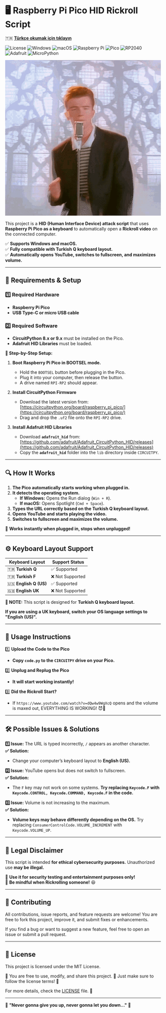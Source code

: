 # 🖥️ Raspberry Pi Pico HID Rickroll Script

🇹🇷 **[Türkçe okumak için tıklayın](README_TR.md)**  

![License](https://img.shields.io/github/license/cagatayuresin/Pico-Rickroll-HID) ![Windows](https://img.shields.io/badge/Windows-Supported-brightgreen?logo=windows) ![macOS](https://img.shields.io/badge/macOS-Supported-brightgreen?logo=apple) ![Raspberry Pi](https://img.shields.io/badge/Raspberry%20Pi-Supported-red?logo=raspberrypi&logoColor=white) ![Pico](https://img.shields.io/badge/Pico-RP2040-orange?logo=raspberrypi&logoColor=white) ![RP2040](https://img.shields.io/badge/RP2040-Microcontroller-blue?logo=raspberrypi&logoColor=white) ![Adafruit](https://img.shields.io/badge/Powered%20by-Adafruit-red?logo=adafruit&logoColor=white) ![MicroPython](https://img.shields.io/badge/MicroPython-Compatible-orange?logo=micropython&logoColor=white)

![Pico Rickroll in Action](rickroll-roll.gif)

This project is a **HID (Human Interface Device) attack script** that uses **Raspberry Pi Pico as a keyboard** to automatically open a **Rickroll video** on the connected computer.  

✅ **Supports Windows and macOS.**  
✅ **Fully compatible with Turkish Q keyboard layout.**  
✅ **Automatically opens YouTube, switches to fullscreen, and maximizes volume.**  

---

## 📌 Requirements & Setup  

### 1️⃣ Required Hardware  

- **Raspberry Pi Pico**  
- **USB Type-C or micro USB cable**  

### 2️⃣ Required Software  

- **CircuitPython 8.x or 9.x** must be installed on the Pico.  
- **Adafruit HID Libraries** must be loaded.  

**📌 Step-by-Step Setup:**  

1. **Boot Raspberry Pi Pico in BOOTSEL mode.**  
   - Hold the `BOOTSEL` button before plugging in the Pico.  
   - Plug it into your computer, then release the button.  
   - A drive named `RPI-RP2` should appear.  

2. **Install CircuitPython Firmware**  
   - Download the latest version from: [https://circuitpython.org/board/raspberry_pi_pico/](https://circuitpython.org/board/raspberry_pi_pico/)  
   - Drag and drop the `.uf2` file onto the `RPI-RP2` drive.  

3. **Install Adafruit HID Libraries**  
   - Download **`adafruit_hid`** from: [https://github.com/adafruit/Adafruit_CircuitPython_HID/releases](https://github.com/adafruit/Adafruit_CircuitPython_HID/releases)  
   - Copy the **`adafruit_hid`** folder into the `lib` directory inside `CIRCUITPY`.  

---

## 🔍 How It Works  

1. **The Pico automatically starts working when plugged in.**  
2. **It detects the operating system.**  
   - **If Windows:** Opens the Run dialog (`Win + R`).  
   - **If macOS:** Opens Spotlight (`Cmd + Space`).  
3. **Types the URL correctly based on the Turkish Q keyboard layout.**  
4. **Opens YouTube and starts playing the video.**  
5. **Switches to fullscreen and maximizes the volume.**  

📢 **Works instantly when plugged in, stops when unplugged!**  

---

## ⚙️ Keyboard Layout Support  

| **Keyboard Layout** | **Support Status** |
|-----------------|----------------|
| 🇹🇷 **Turkish Q** | ✅ Supported |
| 🇹🇷 **Turkish F** | ❌ Not Supported |
| 🇺🇸 **English Q (US)** | ✅ Supported |
| 🇬🇧 **English UK** | ❌ Not Supported |

**📢 NOTE:** This script is designed for **Turkish Q keyboard layout.**  

**If you are using a UK keyboard, switch your OS language settings to "English (US)".**  

---

## 🚀 Usage Instructions  

1️⃣ **Upload the Code to the Pico**  

- **Copy `code.py` to the `CIRCUITPY` drive on your Pico.**  

2️⃣ **Unplug and Replug the Pico**  

- **It will start working instantly!**  

3️⃣ **Did the Rickroll Start?**  

- If `https://www.youtube.com/watch?v=dQw4w9WgXcQ` opens and the volume is maxed out, EVERYTHING IS WORKING! 😈🎵  

---

## 🛠 Possible Issues & Solutions  

**1️⃣ Issue:** The URL is typed incorrectly, `/` appears as another character.  
**✅ Solution:**  

- Change your computer’s keyboard layout to **English (US).**  

**2️⃣ Issue:** YouTube opens but does not switch to fullscreen.  
**✅ Solution:**  

- The `F` key may not work on some systems. **Try replacing `Keycode.F` with `Keycode.CONTROL, Keycode.COMMAND, Keycode.F` in the code.**  

**3️⃣ Issue:** Volume is not increasing to the maximum.  
**✅ Solution:**  

- **Volume keys may behave differently depending on the OS.** Try replacing `ConsumerControlCode.VOLUME_INCREMENT` with `Keycode.VOLUME_UP`.  

---

## 📢 Legal Disclaimer  

This script is intended **for ethical cybersecurity purposes.** Unauthorized use **may be illegal.**  

🔹 **Use it for security testing and entertainment purposes only!**  
🔹 **Be mindful when Rickrolling someone!** 😆  

---

## 🤝 Contributing

All contributions, issue reports, and feature requests are welcome! You are free to fork this project, improve it, and submit fixes or enhancements.

If you find a bug or want to suggest a new feature, feel free to open an issue or submit a pull request.

---

## 📜 License

This project is licensed under the MIT License.

🔹 You are free to use, modify, and share this project.
🔹 Just make sure to follow the license terms! 📜

For more details, check the [LICENSE](LICENSE) file. 🚀

---
🎵 **"Never gonna give you up, never gonna let you down..."** 🎵
